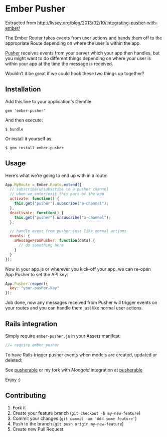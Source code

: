 # Ember Pusher

Extracted from http://livsey.org/blog/2013/02/10/integrating-pusher-with-ember/

The Ember Router takes events from user actions and hands them off to the appropriate Route depending on where the user is within the app.

[Pusher](http://pusher.com/) receives events from your server which your app then handles, but you might want to do different things depending on where your user is within your app at the time the message is received.

Wouldn’t it be great if we could hook these two things up together?

## Installation

Add this line to your application's Gemfile:

    gem 'ember-pusher'

And then execute:

    $ bundle

Or install it yourself as:

    $ gem install ember-pusher

## Usage

Here’s what we’re going to end up with in a route:

```javascript
App.MyRoute = Ember.Route.extend({
  // subscribe/unsubscribe to a pusher channel
  // when we enter/exit this part of the app
  activate: function() {
    this.get("pusher").subscribe("a-channel");
  },
  deactivate: function() {
    this.get("pusher").unsuscribe("a-channel");
  },

  // handle event from pusher just like normal actions
  events: {
    aMessageFromPusher: function(data) {
      // do something here
    }
  }
});
```

Now in your app.js or wherever you kick-off your app, we can re-open App.Pusher to set the API key:

```javascript
App.Pusher.reopen({
  key: "your-pusher-key"
});
```

Job done, now any messages received from Pusher will trigger events on your routes and you can handle them just like normal user actions.

## Rails integration

Simply require `ember-pusher.js` in your Assets manifest:

```javascript
//= require ember_pusher
```

To have Rails trigger pusher events when models are created, updated or deleted:

See [pusherable](https://github.com/tonycoco/pusherable) or my fork with *Mongoid* integration at [pusherable](https://github.com/kristianmandrup/pusherable)

Enjoy :)

## Contributing

1. Fork it
2. Create your feature branch (`git checkout -b my-new-feature`)
3. Commit your changes (`git commit -am 'Add some feature'`)
4. Push to the branch (`git push origin my-new-feature`)
5. Create new Pull Request
